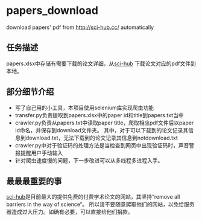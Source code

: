 # papers_download
download papers' pdf from http://sci-hub.cc/ automatically


## 任务描述
papers.xlsx中存储有需要下载的论文详细，从[sci-hub](http://sci-hub.cc/) 下载论文对应的pdf文件到本地。


## 部分细节介绍
- 写了自己用的小工具，本项目使用selenium库实现爬虫功能
- transfer.py负责提取到papers.xlsx中的paper id和title到papers.txt当中
- crawler.py负责从papers.txt中读取paper title，爬取相应pdf文件后以paper id命名，并保存到download文件夹。
其中，对于可以下载到的论文记录其信息到download.txt，无法下载到的论文记录其信息到notdownload.txt
- crawler.py中对于验证码的处理方法是当检查到网页中出现验证码时，声音警报提醒用户手动输入 
- 针对爬虫速度慢的问题，下一步改进可以从多线程多进程入手。


## 最最最重要的事 
[sci-hub](http://sci-hub.cc/)是目前最大的提供免费的付费学术论文的网站，其坚持“remove all barriers in the way of science“。
所以请不要随意爬取他们的网站，以免给服务器造成过大压力。如确有必要，可以直接给他们捐款。
